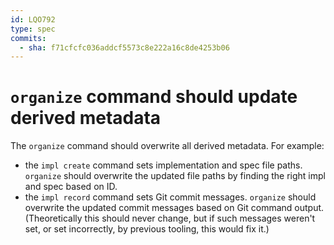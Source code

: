 ```yaml
---
id: LQO792
type: spec
commits:
  - sha: f71cfcfc036addcf5573c8e222a16c8de4253b06
---
```


# `organize` command should update derived metadata

The `organize` command should overwrite all derived metadata. For example:

- the `impl create` command sets implementation and spec file paths. `organize` should overwrite the updated file paths by finding the right impl and spec based on ID.
- the `impl record` command sets Git commit messages. `organize` should overwrite the updated commit messages based on Git command output. (Theoretically this should never change, but if such messages weren't set, or set incorrectly, by previous tooling, this would fix it.)

